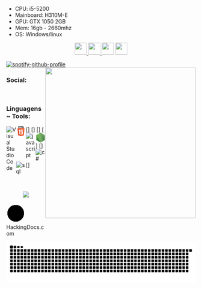 
- CPU: i5-5200
- Mainboard: H310M-E 
- GPU: GTX 1050 2GB
- Mem: 16gb - 2660mhz
- OS: Windows/linux

<p align="center" >
 <a href="https://graphql.org/">
<img height="32" width="32" src="https://res.cloudinary.com/dkfobbwsu/image/upload/v1597534392/graphql.svg" />
 <a/>   
 <a href="https://reactjs.org/">
  <img height="32" width="32" src="https://res.cloudinary.com/dkfobbwsu/image/upload/v1597534460/react.svg" />
  <a/>
    <img height="32" width="32" src="https://res.cloudinary.com/dkfobbwsu/image/upload/v1597534532/node-dot-js.svg" />
    <img height="32" width="32" src="https://res.cloudinary.com/dkfobbwsu/image/upload/v1597534606/typescript.svg" />

[![spotify-github-profile](https://spotify-github-profile.vercel.app/api/view?uid=elp98176vxm62d1u7bfcf9f56&cover_image=true&theme=novatorem&bar_color=53b14f&bar_color_cover=false)](https://allmylinks.com/arthurferreira053)
  <img align="right" width="400" height="400" src="https://cdn.discordapp.com/attachments/814175338653286431/815460598312599572/tumblr_ncmc7gvndn1tp5wz6o1_500.gif">
 
### Social:


<br />

### Linguagens ~ Tools:

[<img align="left" alt="Visual Studio Code" width="26px" src="https://upload.wikimedia.org/wikipedia/commons/4/4b/Visual_Studio_Code_Insiders_1.36_icon.svg" />]
[<img align="left" alt="HTML5" width="26px" src="https://raw.githubusercontent.com/github/explore/80688e429a7d4ef2fca1e82350fe8e3517d3494d/topics/html/html.png" />]
[<img align="left" alt="javascript" width="26px" src="https://img.icons8.com/color/48/000000/javascript--v1.png" />]
[<img align="left" alt="Node.js" width="26px" src="https://raw.githubusercontent.com/github/explore/80688e429a7d4ef2fca1e82350fe8e3517d3494d/topics/nodejs/nodejs.png" />]
[<img align="left" alt="c#" width="26px" src="https://img.icons8.com/color/48/000000/c-plus-plus-logo.png" />]
[<img align="left" alt="sql" width="26px" src="https://img.icons8.com/color/48/000000/sql.png" />]

<br />
<br />

  <p align="center">
  <img width="48%" src="https://github-readme-stats.vercel.app/api?username=ntsd&show_icons=true&theme=blue-green&hide_title=true&line_height=26" />
</a>

  
<div class="category column">
                            <svg xmlns="http://www.w3.org/2000/svg" viewBox="0 0 120 120" width="50" height="50" class="gauge high">
                                <circle class="gauge-base" r="53" cx="60" cy="60"/>
                                <circle class="gauge-arc" transform="rotate(-90 60 60)" r="53" cx="60" cy="60" stroke-dasharray="322.42 329"/>
                                <text x="60" y="60" dominant-baseline="central">98</text>
                                <circle class="gauge-arc" transform="rotate(-90 60 60)" r="53" cx="60" cy="60" stroke-dasharray="329 329"/>
                                <text x="60" y="60" dominant-baseline="central">100</text>
                            </svg>
                            <span class="title">HackingDocs.com</span>
                        </div>

![Snake animation](https://github.com/limathiagos/limathiagos/blob/output/github-contribution-grid-snake.svg)  
  

